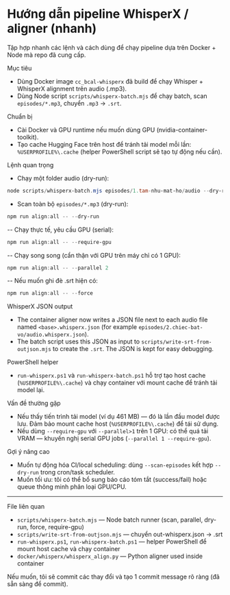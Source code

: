 # Hướng dẫn pipeline WhisperX / aligner (nhanh)

Tập hợp nhanh các lệnh và cách dùng để chạy pipeline dựa trên Docker + Node mà repo đã cung cấp.

Mục tiêu
- Dùng Docker image `cc_bcal-whisperx` đã build để chạy Whisper + WhisperX alignment trên audio (.mp3).
- Dùng Node script `scripts/whisperx-batch.mjs` để chạy batch, scan `episodes/*.mp3`, chuyển `.mp3` -> `.srt`.

Chuẩn bị
- Cài Docker và GPU runtime nếu muốn dùng GPU (nvidia-container-toolkit).
- Tạo cache Hugging Face trên host để tránh tải model mỗi lần: `%USERPROFILE%\.cache` (helper PowerShell script sẽ tạo tự động nếu cần).

Lệnh quan trọng

- Chạy một folder audio (dry-run):
```powershell
node scripts/whisperx-batch.mjs episodes/1.tam-nhu-mat-ho/audio --dry-run
```

- Scan toàn bộ `episodes/*.mp3` (dry-run):
```powershell
npm run align:all -- --dry-run
```

-- Chạy thực tế, yêu cầu GPU (serial):
```powershell
npm run align:all -- --require-gpu
```

-- Chạy song song (cẩn thận với GPU trên máy chỉ có 1 GPU):
```powershell
npm run align:all -- --parallel 2
```

-- Nếu muốn ghi đè .srt hiện có:
```powershell
npm run align:all -- --force
```

WhisperX JSON output
- The container aligner now writes a JSON file next to each audio file named `<base>.whisperx.json` (for example `episodes/2.chiec-bat-vo/audio.whisperx.json`).
- The batch script uses this JSON as input to `scripts/write-srt-from-outjson.mjs` to create the `.srt`. The JSON is kept for easy debugging.

PowerShell helper
- `run-whisperx.ps1` và `run-whisperx-batch.ps1` hỗ trợ tạo host cache (`%USERPROFILE%\.cache`) và chạy container với mount cache để tránh tải model lại.

Vấn đề thường gặp
- Nếu thấy tiến trình tải model (ví dụ 461 MB) — đó là lần đầu model được lưu. Đảm bảo mount cache host (`%USERPROFILE%\.cache`) để tái sử dụng.
- Nếu dùng `--require-gpu` với `--parallel>1` trên 1 GPU: có thể quá tải VRAM — khuyến nghị serial GPU jobs (`--parallel 1 --require-gpu`).

Gợi ý nâng cao
- Muốn tự động hóa CI/local scheduling: dùng `--scan-episodes` kết hợp `--dry-run` trong cron/task scheduler.
- Muốn tối ưu: tôi có thể bổ sung báo cáo tóm tắt (success/fail) hoặc queue thông minh phân loại GPU/CPU.

----
File liên quan
- `scripts/whisperx-batch.mjs` — Node batch runner (scan, parallel, dry-run, force, require-gpu)
- `scripts/write-srt-from-outjson.mjs` — chuyển out-whisperx.json -> .srt
- `run-whisperx.ps1`, `run-whisperx-batch.ps1` — helper PowerShell để mount host cache và chạy container
- `docker/whisperx/whisperx_align.py` — Python aligner used inside container

Nếu muốn, tôi sẽ commit các thay đổi và tạo 1 commit message rõ ràng (đã sẵn sàng để commit).
